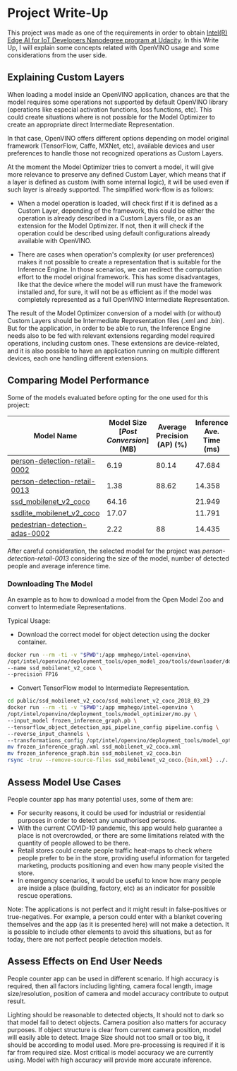 
# Project Write-Up

This project was made as one of the requirements in order to obtain [Intel(R) Edge AI for IoT Developers Nanodegree program at Udacity](https://www.udacity.com/course/intel-edge-ai-for-iot-developers-nanodegree--nd131). In this Write Up, I will explain some concepts related with OpenVINO usage and some considerations from the user side.

## Explaining Custom Layers

When loading a model inside an OpenVINO application, chances are that the model requires some operations not supported by default OpenVINO library (operations like especial activation functions, loss functions, etc). This could create situations where is not possible for the Model Optimizer to create an appropriate direct Intermediate Representation.

In that case, OpenVINO offers different options depending on model original framework (TensorFlow, Caffe, MXNet, etc), available devices and user preferences to handle those not recognized operations as Custom Layers.

At the moment the Model Optimizer tries to convert a model, it will give more relevance to preserve any defined Custom Layer, which means that if a layer is defined as custom (with some internal logic), it will be used even if such layer is already supported. The simplified work-flow is as follows:

- When a model operation is loaded, will check first if it is defined as a Custom Layer, depending of the framework, this could be either the operation is already described in a Custom Layers file, or as an extension for the Model Optimizer. If not, then it will check if the operation could be described using default configurations already available with OpenVINO.

- There are cases when operation's complexity (or user preferences) makes it not possible to create a representation that is suitable for the Inference Engine. In those scenarios, we can redirect the computation effort to the model original framework. This has some disadvantages, like that the device where the model will run must have the framework installed and, for sure, it will not be as efficient as if the model was completely represented as a full OpenVINO Intermediate Representation.

The result of the Model Optimizer conversion of a model with (or without) Custom Layers should be Intermediate Representation files (.xml and .bin). But for the application, in order to be able to run, the Inference Engine needs also to be fed with relevant extensions regarding model required operations, including custom ones. These extensions are device-related, and it is also possible to have an application running on multiple different devices, each one handling different extensions.

## Comparing Model Performance

Some of the models evaluated before opting for the one used for this project:

| Model Name | Model Size [*Post Conversion*] (MB) | Average Precision (AP) (%)| Inference Ave. Time (ms) | N. People Detected | Completion Time (s)| Running Project |
|--|--|--|--|--|--|--|
| [person-detection-retail-0002](https://github.com/opencv/open_model_zoo/blob/7d235755e2d17f6186b11243a169966e4f05385a/models/intel/person-detection-retail-0002/description/person-detection-retail-0002.md)| 6.19| 80.14|47.684| 0| 73.40 |![image](https://user-images.githubusercontent.com/7910856/82674240-4609a300-9c43-11ea-84dd-d1cdae37a4f9.png) |
| [person-detection-retail-0013](https://github.com/opencv/open_model_zoo/blob/7d235755e2d17f6186b11243a169966e4f05385a/models/intel/person-detection-retail-0013/description/person-detection-retail-0013.md)| 1.38 | 88.62|14.358  |11 | 28.63 | ![image](https://user-images.githubusercontent.com/7910856/82669230-5f0e5600-9c3b-11ea-85a6-fadc49e280d4.png)|
| [ssd_mobilenet_v2_coco](https://github.com/opencv/open_model_zoo/blob/master/models/public/ssd_mobilenet_v2_coco/ssd_mobilenet_v2_coco.md)| 64.16| |21.949| 30| 38.17 |![image](https://user-images.githubusercontent.com/7910856/82669420-b1e80d80-9c3b-11ea-8608-4a40729b14ea.png)|
| [ssdlite_mobilenet_v2_coco](https://github.com/opencv/open_model_zoo/blob/7d235755e2d17f6186b11243a169966e4f05385a/models/public/ssdlite_mobilenet_v2/ssdlite_mobilenet_v2.md)| 17.07 | |11.791 | 40 | 25.97| ![image](https://user-images.githubusercontent.com/7910856/82672628-e0b4b280-9c40-11ea-9782-c6413e265bc0.png)|
| [pedestrian-detection-adas-0002](https://github.com/opencv/open_model_zoo/blob/7d235755e2d17f6186b11243a169966e4f05385a/models/intel/pedestrian-detection-adas-0002/description/pedestrian-detection-adas-0002.md) | 2.22| 88|14.435 |71 |27.36|![image](https://user-images.githubusercontent.com/7910856/82670470-7c442400-9c3d-11ea-9c7f-32ca935bdee5.png)|

After careful consideration, the selected model for the project was *person-detection-retail-0013* considering the size of the model, number of detected people and average inference time.

### Downloading The Model

An example as to how to download a model from the Open Model Zoo and convert to Intermediate Representations.

Typical Usage:

- Download the correct model for object detection using the docker container.
```bash
docker run --rm -ti -v "$PWD":/app mmphego/intel-openvino\
/opt/intel/openvino/deployment_tools/open_model_zoo/tools/downloader/downloader.py \
--name ssd_mobilenet_v2_coco \
--precision FP16
```

- Convert TensorFlow model to Intermediate Representation.
```bash
cd public/ssd_mobilenet_v2_coco/ssd_mobilenet_v2_coco_2018_03_29
docker run --rm -ti -v "$PWD":/app mmphego/intel-openvino \
/opt/intel/openvino/deployment_tools/model_optimizer/mo.py \
--input_model frozen_inference_graph.pb \
--tensorflow_object_detection_api_pipeline_config pipeline.config \
--reverse_input_channels \
--transformations_config /opt/intel/openvino/deployment_tools/model_optimizer/extensions/front/tf/ssd_v2_support.json
mv frozen_inference_graph.xml ssd_mobilenet_v2_coco.xml
mv frozen_inference_graph.bin ssd_mobilenet_v2_coco.bin
rsync -truv --remove-source-files ssd_mobilenet_v2_coco.{bin,xml} ../../../models/
```

## Assess Model Use Cases

People counter app has many potential uses, some of them are:

- For security reasons, it could be used for industrial or residential purposes in order to detect any unauthorised persons.
- With the current COVID-19 pandemic, this app would help guarantee a place is not overcrowded, or there are some limitations related with the quantity of people allowed to be there.
- Retail stores could create people traffic heat-maps to check where people prefer to be in the store, providing useful information for targeted marketing, products positioning and even how many people visited the store.
- In emergency scenarios, it would be useful to know how many people are inside a place (building, factory, etc) as an indicator for possible rescue operations.

Note: The applications is not perfect and it might result in false-positives or true-negatives. For example, a person could enter with a blanket covering themselves and the app (as it is presented here) will not make a detection. It is possible to include other elements to avoid this situations, but as for today, there are not perfect people detection models.


## Assess Effects on End User Needs

People counter app can be used in different scenario. If high accuracy is required, then all factors including lighting, camera focal length, image size/resolution, position of camera and model accuracy contribute to output result.

Lighting should be reasonable to detected objects, It should not to dark so that model fail to detect objects. Camera position also matters for accuracy purposes. If object structure is clear from current camera position, model will easily able to detect. Image Size should not too small or too big, it should be according to model used. More pre-processing is required if it is far from required size. Most critical is model accuracy we are currently using. Model with high accuracy will provide more accurate inference.
